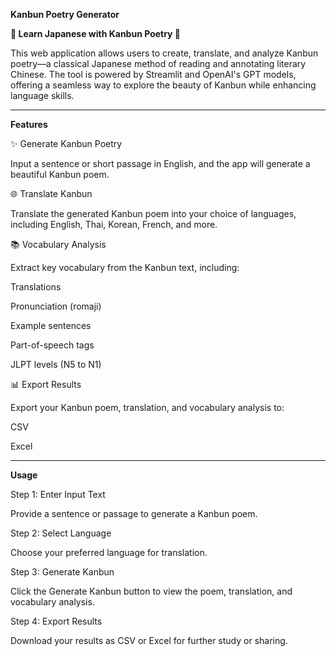 **Kanbun Poetry Generator**

**🌸 Learn Japanese with Kanbun Poetry 🌸**

This web application allows users to create, translate, and analyze Kanbun poetry—a classical Japanese method of reading and annotating literary Chinese. The tool is powered by Streamlit and OpenAI's GPT models, offering a seamless way to explore the beauty of Kanbun while enhancing language skills.

______________________________

**Features**

✨ Generate Kanbun Poetry

Input a sentence or short passage in English, and the app will generate a beautiful Kanbun poem.

🌐 Translate Kanbun

Translate the generated Kanbun poem into your choice of languages, including English, Thai, Korean, French, and more.

📚 Vocabulary Analysis

Extract key vocabulary from the Kanbun text, including:

Translations

Pronunciation (romaji)

Example sentences

Part-of-speech tags

JLPT levels (N5 to N1)

📊 Export Results

Export your Kanbun poem, translation, and vocabulary analysis to:

CSV

Excel

______________________________

**Usage**

Step 1: Enter Input Text

Provide a sentence or passage to generate a Kanbun poem.

Step 2: Select Language

Choose your preferred language for translation.

Step 3: Generate Kanbun

Click the Generate Kanbun button to view the poem, translation, and vocabulary analysis.

Step 4: Export Results

Download your results as CSV or Excel for further study or sharing.
